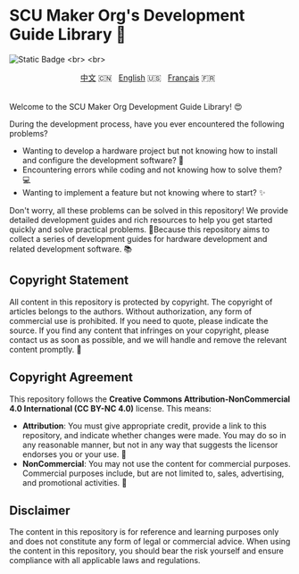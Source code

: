 # SCU Maker Org's Development Guide Library 🌟

![Static Badge](https://img.shields.io/badge/Creative_Commons_Attribution_NonCommercial_4.0_International-(CC_BY_NC_4.0)-green)
<br>
<br>
<div align="center">
  <a href="https://github.com/SCU-Maker-Org/Development-Guide-Library/blob/main/READMESupply/Development-Guide-Library-README/%E7%AE%80%E4%BD%93%E4%B8%AD%E6%96%87.md" target="_blank">中文</a> 🇨🇳 &nbsp;
  <a href="https://github.com/SCU-Maker-Org/Development-Guide-Library/blob/main/READMESupply/Development-Guide-Library-README/English.md" target="_blank">English</a> 🇺🇸 &nbsp;
  <a href="https://github.com/SCU-Maker-Org/Development-Guide-Library/blob/main/READMESupply/Development-Guide-Library-README/Fran%C3%A7ais.md" target="_blank">Français</a> 🇫🇷 &nbsp;
</div>
<br>
<br>
Welcome to the SCU Maker Org Development Guide Library! 😍<br>

During the development process, have you ever encountered the following problems?
<ul>
  <li>Wanting to develop a hardware project but not knowing how to install and configure the development software? 🔧 <br></li>
  <li>Encountering errors while coding and not knowing how to solve them? 💻 <br></li>
  <li>Wanting to implement a feature but not knowing where to start? ✨ <br></li>
</ul>

Don't worry, all these problems can be solved in this repository! We provide detailed development guides and rich resources to help you get started quickly and solve practical problems. 🔗Because this repository aims to collect a series of development guides for hardware development and related development software. 📚

## Copyright Statement
All content in this repository is protected by copyright. The copyright of articles belongs to the authors. Without authorization, any form of commercial use is prohibited. If you need to quote, please indicate the source. If you find any content that infringes on your copyright, please contact us as soon as possible, and we will handle and remove the relevant content promptly. 🙏

## Copyright Agreement

This repository follows the **Creative Commons Attribution-NonCommercial 4.0 International (CC BY-NC 4.0)** license. This means:

- **Attribution**: You must give appropriate credit, provide a link to this repository, and indicate whether changes were made. You may do so in any reasonable manner, but not in any way that suggests the licensor endorses you or your use. 🔗
- **NonCommercial**: You may not use the content for commercial purposes. Commercial purposes include, but are not limited to, sales, advertising, and promotional activities. 🚫

## Disclaimer

The content in this repository is for reference and learning purposes only and does not constitute any form of legal or commercial advice. When using the content in this repository, you should bear the risk yourself and ensure compliance with all applicable laws and regulations.
